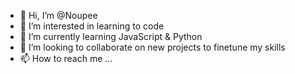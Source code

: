 - 👋 Hi, I’m @Noupee
- 👀 I’m interested in learning to code
- 🌱 I’m currently learning JavaScript & Python
- 💞️ I’m looking to collaborate on new projects to finetune my skills
- 📫 How to reach me ...

<!---
Noupee/Noupee is a ✨ special ✨ repository because its `README.md` (this file) appears on your GitHub profile.
You can click the Preview link to take a look at your changes.
--->
